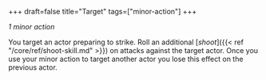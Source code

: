 +++
draft=false
title="Target"
tags=["minor-action"]
+++

*1 minor action*

You target an actor preparing to strike. Roll an additional [*shoot*]({{< ref "/core/ref/shoot-skill.md" >}}) on attacks against the target actor. Once you use your minor action to target another actor you lose this effect on the previous actor.
